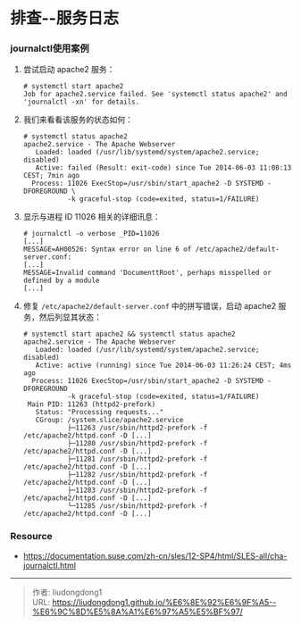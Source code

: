 # 排查--服务日志


### journalctl使用案例

1. 尝试启动 apache2 服务：

   ```shell
   # systemctl start apache2
   Job for apache2.service failed. See 'systemctl status apache2' and 'journalctl -xn' for details.
   ```

2. 我们来看看该服务的状态如何：

   ```shell
   # systemctl status apache2
   apache2.service - The Apache Webserver
      Loaded: loaded (/usr/lib/systemd/system/apache2.service; disabled)
      Active: failed (Result: exit-code) since Tue 2014-06-03 11:08:13 CEST; 7min ago
     Process: 11026 ExecStop=/usr/sbin/start_apache2 -D SYSTEMD -DFOREGROUND \
              -k graceful-stop (code=exited, status=1/FAILURE)
   ```

3. 显示与进程 ID 11026 相关的详细讯息：

   ```shell
   # journalctl -o verbose _PID=11026
   [...]
   MESSAGE=AH00526: Syntax error on line 6 of /etc/apache2/default-server.conf:
   [...]
   MESSAGE=Invalid command 'DocumenttRoot', perhaps misspelled or defined by a module
   [...]
   ```

4. 修复 `/etc/apache2/default-server.conf` 中的拼写错误，启动 apache2 服务，然后列显其状态：

   ```shell
   # systemctl start apache2 && systemctl status apache2
   apache2.service - The Apache Webserver
      Loaded: loaded (/usr/lib/systemd/system/apache2.service; disabled)
      Active: active (running) since Tue 2014-06-03 11:26:24 CEST; 4ms ago
     Process: 11026 ExecStop=/usr/sbin/start_apache2 -D SYSTEMD -DFOREGROUND
              -k graceful-stop (code=exited, status=1/FAILURE)
    Main PID: 11263 (httpd2-prefork)
      Status: "Processing requests..."
      CGroup: /system.slice/apache2.service
              ├─11263 /usr/sbin/httpd2-prefork -f /etc/apache2/httpd.conf -D [...]
              ├─11280 /usr/sbin/httpd2-prefork -f /etc/apache2/httpd.conf -D [...]
              ├─11281 /usr/sbin/httpd2-prefork -f /etc/apache2/httpd.conf -D [...]
              ├─11282 /usr/sbin/httpd2-prefork -f /etc/apache2/httpd.conf -D [...]
              ├─11283 /usr/sbin/httpd2-prefork -f /etc/apache2/httpd.conf -D [...]
              └─11285 /usr/sbin/httpd2-prefork -f /etc/apache2/httpd.conf -D [...]
   ```



### Resource

- https://documentation.suse.com/zh-cn/sles/12-SP4/html/SLES-all/cha-journalctl.html

---

> 作者: liudongdong1  
> URL: https://liudongdong1.github.io/%E6%8E%92%E6%9F%A5--%E6%9C%8D%E5%8A%A1%E6%97%A5%E5%BF%97/  

